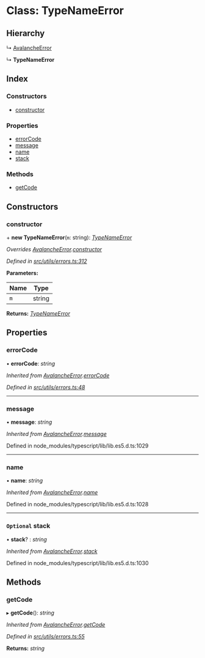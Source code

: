 # Class: TypeNameError

## Hierarchy

↳ [AvalancheError](src_utils.avalancheerror)

↳ **TypeNameError**

## Index

### Constructors

- [constructor](src_utils.typenameerror#constructor)

### Properties

- [errorCode](src_utils.typenameerror#errorcode)
- [message](src_utils.typenameerror#message)
- [name](src_utils.typenameerror#name)
- [stack](src_utils.typenameerror#optional-stack)

### Methods

- [getCode](src_utils.typenameerror#getcode)

## Constructors

### constructor

\+ **new TypeNameError**(`m`: string): _[TypeNameError](src_utils.typenameerror)_

_Overrides [AvalancheError](src_utils.avalancheerror).[constructor](src_utils.avalancheerror#constructor)_

_Defined in [src/utils/errors.ts:312](https://github.com/chain4travel/caminojs/blob/3883166/src/utils/errors.ts#L312)_

**Parameters:**

| Name | Type   |
| ---- | ------ |
| `m`  | string |

**Returns:** _[TypeNameError](src_utils.typenameerror)_

## Properties

### errorCode

• **errorCode**: _string_

_Inherited from [AvalancheError](src_utils.avalancheerror).[errorCode](src_utils.avalancheerror#errorcode)_

_Defined in [src/utils/errors.ts:48](https://github.com/chain4travel/caminojs/blob/3883166/src/utils/errors.ts#L48)_

---

### message

• **message**: _string_

_Inherited from [AvalancheError](src_utils.avalancheerror).[message](src_utils.avalancheerror#message)_

Defined in node_modules/typescript/lib/lib.es5.d.ts:1029

---

### name

• **name**: _string_

_Inherited from [AvalancheError](src_utils.avalancheerror).[name](src_utils.avalancheerror#name)_

Defined in node_modules/typescript/lib/lib.es5.d.ts:1028

---

### `Optional` stack

• **stack**? : _string_

_Inherited from [AvalancheError](src_utils.avalancheerror).[stack](src_utils.avalancheerror#optional-stack)_

Defined in node_modules/typescript/lib/lib.es5.d.ts:1030

## Methods

### getCode

▸ **getCode**(): _string_

_Inherited from [AvalancheError](src_utils.avalancheerror).[getCode](src_utils.avalancheerror#getcode)_

_Defined in [src/utils/errors.ts:55](https://github.com/chain4travel/caminojs/blob/3883166/src/utils/errors.ts#L55)_

**Returns:** _string_
